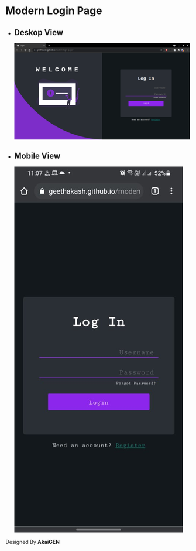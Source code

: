 # Modern Login Page
- ## Deskop View
  ![Alt text](https://raw.githubusercontent.com/geethakash/modern-login-page/main/screenshots/login-pc.png "Title")

- ## Mobile View
    ![Alt text](https://raw.githubusercontent.com/geethakash/modern-login-page/main/screenshots/login-mobile-low-res.jpeg "Title")




Designed By **AkaiGEN**
